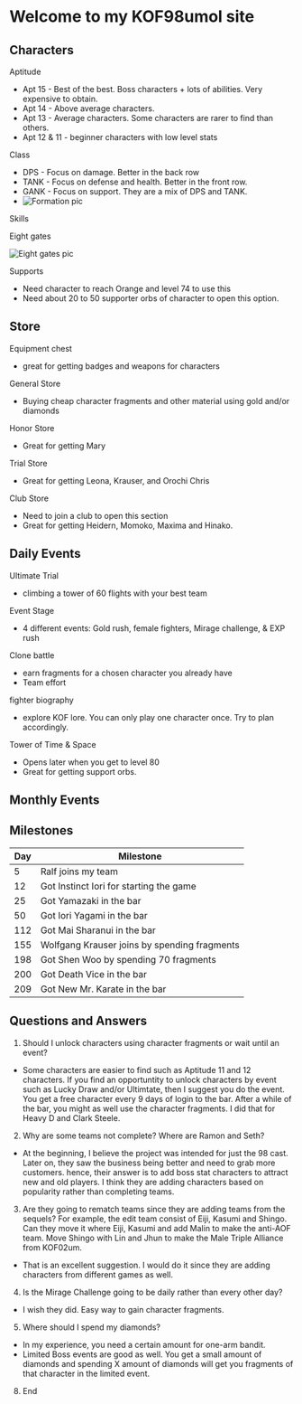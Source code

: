 # Welcome to my KOF98umol site

## Characters

Aptitude
- Apt 15 - Best of the best. Boss characters + lots of abilities. Very expensive to obtain.
- Apt 14 - Above average characters. 
- Apt 13 - Average characters. Some characters are rarer to find than others.
- Apt 12 & 11 - beginner characters with low level stats

Class
- DPS - Focus on damage. Better in the back row
- TANK - Focus on defense and health. Better in the front row.
- GANK - Focus on support. They are a mix of DPS and TANK.
- ![Formation pic](https://external-content.duckduckgo.com/iu/?u=https%3A%2F%2Ftse1.mm.bing.net%2Fth%3Fid%3DOIP.cLa0681XJLkLyVNsx5POqQHaDm%26pid%3DApi&f=1)

Skills

Eight gates

![Eight gates pic](https://external-content.duckduckgo.com/iu/?u=https%3A%2F%2Ftse1.mm.bing.net%2Fth%3Fid%3DOIP.8MYRemyyXOp9WyjNBBgemAHaDa%26pid%3DApi&f=1)

Supports
- Need character to reach Orange and level 74 to use this
- Need about 20 to 50 supporter orbs of character to open this option.


## Store

Equipment chest
- great for getting badges and weapons for characters

General Store
- Buying cheap character fragments and other material using gold and/or diamonds

Honor Store
- Great for getting Mary

Trial Store
- Great for getting Leona, Krauser, and Orochi Chris

Club Store
- Need to join a club to open this section
- Great for getting Heidern, Momoko, Maxima and Hinako.

## Daily Events

Ultimate Trial
- climbing a tower of 60 flights with your best team

Event Stage
- 4 different events: Gold rush, female fighters, Mirage challenge, & EXP rush

Clone battle
- earn fragments for a chosen character you already have
- Team effort

fighter biography
- explore KOF lore. You can only play one character once. Try to plan accordingly.

Tower of Time & Space
- Opens later when you get to level 80
- Great for getting support orbs.

## Monthly Events

## Milestones

Day | Milestone
--| --|
5 | Ralf joins my team
12 | Got Instinct Iori for starting the game
25 | Got Yamazaki in the bar
50 | Got Iori Yagami in the bar
112 | Got Mai Sharanui in the bar
155 | Wolfgang Krauser joins by spending fragments
198 | Got Shen Woo by spending 70 fragments
200 | Got Death Vice in the bar
209 | Got New Mr. Karate in the bar

## Questions and Answers

1. Should I unlock characters using character fragments or wait until an event?
- Some characters are easier to find such as Aptitude 11 and 12 characters. If you find an opportuntity to unlock characters by event such as Lucky Draw and/or Ultimtate, then I suggest you do the event.  You get a free character every 9 days of login to the bar. After a while of the bar, you might as well use the character fragments. I did that for Heavy D and Clark Steele.

2. Why are some teams not complete? Where are Ramon and Seth?
- At the beginning, I believe the project was intended for just the 98 cast. Later on, they saw the business being better and need to grab more customers. hence, their answer is to add boss stat characters to attract new and old players. I think they are adding characters based on popularity rather than completing teams.

3. Are they going to rematch teams since they are adding teams from the sequels? For example, the edit team consist of Eiji, Kasumi and Shingo. Can they move it where Eiji, Kasumi and add Malin to make the anti-AOF team. Move Shingo with Lin and Jhun to make the Male Triple Alliance from KOF02um.
- That is an excellent suggestion. I would do it since they are adding characters from different games as well.

4. Is the Mirage Challenge going to be daily rather than every other day?
- I wish they did. Easy way to gain character fragments.

5. Where should I spend my diamonds?
- In my experience, you need a certain amount for one-arm bandit. 
- Limited Boss events are good as well. You get a small amount of diamonds and spending X amount of diamonds will get you fragments of that character in the limited event.

8. End
